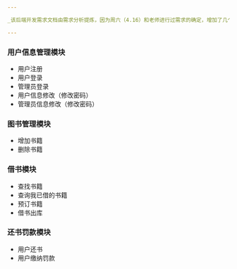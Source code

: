 ```yaml
---

_该后端开发需求文档由需求分析提炼，因为周六（4.16）和老师进行过需求的确定，增加了几个以前没有明确下来的功能，加上在设计过程中发现了前端和后端的模块划分交叉问题，所以舍弃之前的需求分析文档，改用前后端独立的开发需求文档。后端总共4个模块：_**用户信息管理模块、图书管理模块、借书模块、还书与罚款模块**

---
```


### 用户信息管理模块

- 用户注册
- 用户登录
- 管理员登录
- 用户信息修改（修改密码）
- 管理员信息修改（修改密码）

### 图书管理模块

- 增加书籍
- 删除书籍

### 借书模块

- 查找书籍
- 查询我已借的书籍
- 预订书籍
- 借书出库

### 还书罚款模块

- 用户还书
- 用户缴纳罚款
